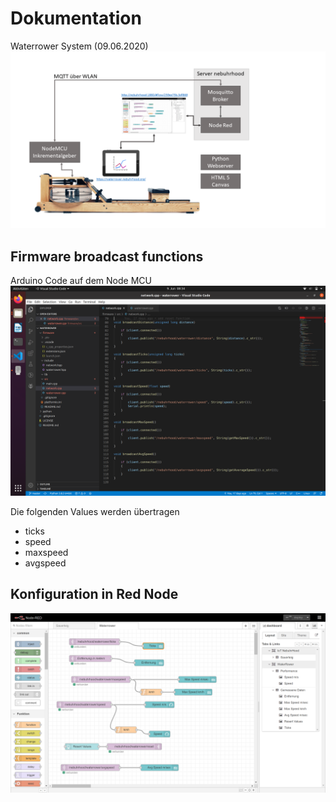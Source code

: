 # Dokumentation

Waterrower System (09.06.2020)
![waterrower system](/waterrower-meets-python/waterrower-meets-node-red.png)

## Firmware broadcast functions
Arduino Code auf dem Node MCU
![firmware](/waterrower-meets-python/firmware.png)

Die folgenden Values werden übertragen

- ticks
- speed
- maxspeed
- avgspeed

## Konfiguration in Red Node

![node-red](/waterrower-meets-python/node-red.PNG)


